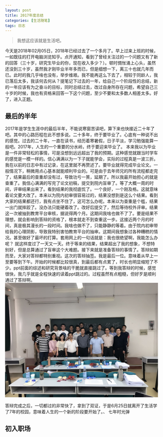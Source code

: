 ```yaml
---
layout: post
title: 2017年度总结
categories: [生活随笔]
tags: 日志
---
```


> 我想这应该就是生活吧。

今天是2018年02月05日，2018年已经过去了一个多月了。早上过来上班的时候，一如既往的打开电脑浏览知乎。点开通知，看到了曾经关注过的一个问题又有了新的回答（三十岁，研究生毕业的你，现在收入多少？）。顿时惆怅涌上心头，虽然还没到三十岁，虽然我才刚毕业半年多而已，但是细想一下，离三十也就几年而已。此时的我几乎啥也没有，举步维艰。我不能再这么下去了，相较于同龄人，我已落后太多，我该何去何从？提笔记下过去的一年，给自己一个阶段性的总结，新的一年应该有为之奋斗的目标，同时总结过去，改过自身所存在问题，希望自己三十岁的时候，我也有资格来回答一下这个问题，至少不要和太多数人相差太多。好了，进入正题。

## 最后的半年
2017年是学生生涯中的最后半年，不能说寒窗苦读吧，算下来也快接近二十年了吧。其中的心路历程在此不想多说。二十多年，终于要毕业了。心底有一种说不出的感觉。过去的二十年，一直在读书，经历着寒暑假，日子平淡，学习勉强能算一般吧。2017年，人生的一个重要的分水岭，终于要迎来毕业了。
本来我以为毕业是一件非常轻松的事情，可是没想到远远超出了我的预期。这种感觉就跟当时学车的感觉是一模一样的。信心满满以为一下子就能学会，实际的过程真是一波三折。我在以前的日志中有过记录，在这里就不再赘述了。要毕业就得完成毕业论文。一般情况下，稍微用点心基本就能顺利毕业的。可是由于去年师兄的所有流程都走完了，结果最后的查重却没有过，导致功亏一篑，延期了。所以我最开始担心的就是查重了。我信心满满的写完了论文初稿，提交到院内盲审了。等了大概一周的时间，评审结果出来了。看到结果的我彻底㤺了。一个良好，一个刚及格。这就意味着论文要大改了。本来以为院内初审很容易过的，结果没想到是这么个结果。看到大家的结果都还行，我有点坐不住了，这可怎么办呢。本来以为查重是个槛，结果一出门就摔跤了。没办法只能硬着改了。改好后提交了，然后等待校外评审。结果这一次被抽到教育平台审核，据说得两个月。这期间我啥也做不了了。要是结果不理想，就会影响到答辩的资格了，根本就走不到查重这一步。这接近两个月的时间，真是极其漫长的一段时间。我啥也做不了，只能静静的等着。由于院内初审带给我的心理阴影，导致我特别害怕教育平台的抽审。这期间我想象过各种糟糕的情况。甚至做好了最坏的打算。套用网上的一句话就是：我也很绝望啊，我能怎么办呢？
就这样度过了一天又一天。终于等来的结果，结果超出了我的想象，不想特别好，但是总算通过了盲审这个大难题。接下来就是准备答辩的事情了。答辩如期而至，大家对答辩都特别重视。这次的答辩抽签。我是最后一位。意味着从早上一至要等到下午。开始的时候都比较很真，到最后都有点累了，时长也明显缩短了不少。ppt前面的综述和研究背景啥的干脆就直接跳过了。等到我答辩的时候，感觉很快，我几乎就是全程快速的读着ppt跳过的。过程虽然有点粗糙，但好歹是顺利通过了答辩啊。
![master](/images/posts/review.jpg)

答辩完成之后，一切都过的非常快了，拿到了双证，于是6月25日就离开了生活学了7年的校园，意味着人生的一个新的阶段要开始了。、
七年时光弹

## 初入职场
